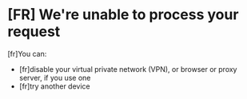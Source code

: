 # [FR] We're unable to process your request

[fr]You can:
- [fr]disable your virtual private network (VPN), or browser or proxy server, if you use one
- [fr]try another device
